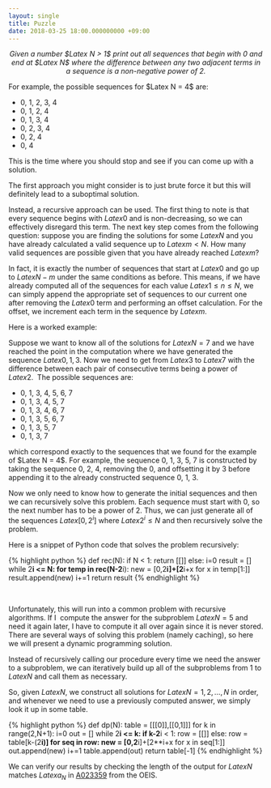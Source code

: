 ```yaml
---
layout: single
title: Puzzle
date: 2018-03-25 18:00.000000000 +09:00
---
```


<p style="text-align:center;"><em>Given a number $Latex N > 1$ print out all sequences that begin with 0 and end at $Latex N$ where the difference between any two adjacent terms in a sequence is a non-negative power of 2.</em></p>
For example, the possible sequences for $Latex N = 4$ are:
<ul>
	<li>0, 1, 2, 3, 4</li>
	<li>0, 1, 2, 4</li>
	<li>0, 1, 3, 4</li>
	<li>0, 2, 3, 4</li>
	<li>0, 2, 4</li>
	<li>0, 4</li>
</ul>
This is the time where you should stop and see if you can come up with a solution.<!--more-->

The first approach you might consider is to just brute force it but this will definitely lead to a suboptimal solution.

Instead, a recursive approach can be used. The first thing to note is that every sequence begins with $Latex 0$ and is non-decreasing, so we can effectively disregard this term. The next key step comes from the following question: suppose you are finding the solutions for some $Latex N$ and you have already calculated a valid sequence up to $Latex m<N$. How many valid sequences are possible given that you have already reached $Latex m$?

In fact, it is exactly the number of sequences that start at $Latex 0$ and go up to $Latex N-m$ under the same conditions as before. This means, if we have already computed all of the sequences for each value $Latex 1 \le n \le N$, we can simply append the appropriate set of sequences to our current one after removing the $Latex 0$ term and performing an offset calculation. For the offset, we increment each term in the sequence by $Latex m$.

Here is a worked example:

Suppose we want to know all of the solutions for $Latex N=7$ and we have reached the point in the computation where we have generated the sequence $Latex 0, 1, 3$. Now we need to get from $Latex 3$ to $Latex 7$ with the difference between each pair of consecutive terms being a power of $Latex 2$.  The possible sequences are:
<ul>
	<li>0, 1, 3, 4, 5, 6, 7</li>
	<li>0, 1, 3, 4, 5, 7</li>
	<li>0, 1, 3, 4, 6, 7</li>
	<li>0, 1, 3, 5, 6, 7</li>
	<li>0, 1, 3, 5, 7</li>
	<li>0, 1, 3, 7</li>
</ul>
which correspond exactly to the sequences that we found for the example of $Latex N = 4$. For example, the sequence 0, 1, 3, 5, 7 is constructed by taking the sequence 0, 2, 4, removing the 0, and offsetting it by 3 before appending it to the already constructed sequence 0, 1, 3.

Now we only need to know how to generate the initial sequences and then we can recursively solve this problem. Each sequence must start with 0, so the next number has to be a power of 2. Thus, we can just generate all of the sequences $Latex [0, 2^i]$ where $Latex 2^i \leq N$ and then recursively solve the problem.

Here is a snippet of Python code that solves the problem recursively:

{% highlight python %}
def rec(N):
    if N < 1:
        return [[]]
    else:
        i=0
        result = []
        while 2**i <= N:
            for temp in rec(N-2**i):
                new = [0,2**i]+[2**i+x for x in temp[1:]]
                result.append(new)
            i+=1
        return result
{% endhighlight %}

 

Unfortunately, this will run into a common problem with recursive algorithms. If I  compute the answer for the subproblem $Latex N = 5$ and need it again later, I have to compute it all over again since it is never stored. There are several ways of solving this problem (namely caching), so here we will present a dynamic programming solution.

Instead of recursively calling our procedure every time we need the answer to a subproblem, we can iteratively build up all of the subproblems from 1 to $Latex N$ and call them as necessary.

So, given $Latex N$, we construct all solutions for $Latex N=1, 2, \dots, N$ in order, and whenever we need to use a previously computed answer, we simply look it up in some table.

{% highlight python %}
def dp(N):
    table = [[[0]],[[0,1]]]
    for k in range(2,N+1):
        i=0
        out = []
        while 2**i <= k:
            if k-2**i < 1:
                row = [[]]
            else:
                row = table[k-(2**i)]
            for seq in row:
                new = [0,2**i]+[2**i+x for x in seq[1:]]
                out.append(new)
            i+=1
        table.append(out)
    return table[-1]
{% endhighlight %}

We can verify our results by checking the length of the output for $Latex N$ matches $Latex a_N$ in <a href="https://oeis.org/A023359" target="_blank">A023359</a> from the OEIS.